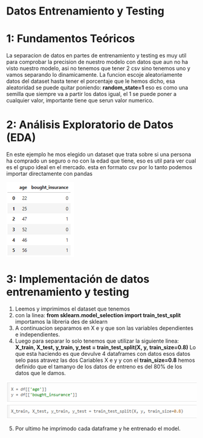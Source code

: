# Datos Entrenamiento y Testing

# 1: Fundamentos Teóricos
La separacion de datos en partes de entrenamiento y testing es muy util para comprobar la precision de nuestro modelo con datos que aun no ha visto nuestro modelo, asi no tenemos que tener 2 csv sino tenemos uno y vamos separando lo dinamicamente.
La funcion escoje aleatoriamente datos del dataset hasta tener el porcentaje que le hemos dicho, esa aleatoridad se puede quitar poniendo:  **random_state=1** eso es como una semilla que siempre va a partir los datos igual, el 1 se puede poner a cualquier valor, importante tiene que serun valor numerico.

# 2: Análisis Exploratorio de Datos (EDA)
En este ejemplo he mos elegido un dataset que trata sobre si una persona ha comprado un seguro o no con la edad que tiene, eso es util para ver cual es el grupo ideal en el mercado.
esta en formato csv por lo tanto podemos importar directamente con pandas

![Data img](https://github.com/AntFri/SAA/blob/main/Tecnicas/Datos%20Entrenamiento%20y%20test/msedge_aJBVLyFv27.png)


# 3: Implementación de datos entrenamiento y testing
1. Leemos y imprimimos el dataset que tenemos
2. con la linea: **from sklearn.model_selection import train_test_split** importamos la libreria des de sklearn
3. A continuacion separamos en X e y que son las variables dependientes e independientes.
4. Luego para separar lo solo tenemos que utilizar la siguiente linea: **X_train, X_test, y_train, y_test = train_test_split(X, y, train_size=0.8)** Lo que esta haciendo es que devulve 4 dataframes con datos esos datos selo pass atravez las dos Cariables X e y y con el **train_size=0.8** hemos definido que el tamanyo de los datos de entreno es del 80% de los datos que le damos.

![BIld](https://github.com/AntFri/SAA/blob/main/Tecnicas/Datos%20Entrenamiento%20y%20test/msedge_mNc9Dj0ANy.png)

5. Por ultimo he imprimodo cada dataframe y he entrenado el model.
